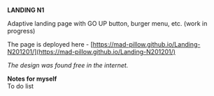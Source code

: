 **LANDING N1**  

Adaptive landing page with GO UP button, burger menu, etc.  (work in progress)

The page is deployed here - [https://mad-pillow.github.io/Landing-N201201/](https://mad-pillow.github.io/Landing-N201201/)  

*The design was found free in the internet.*

**Notes for myself**  
To do list  
